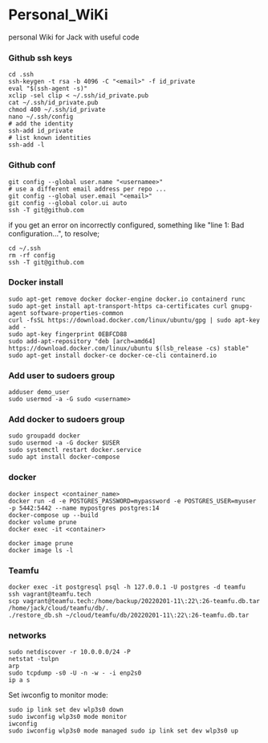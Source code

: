 # Personal_WiKi
personal Wiki for Jack with useful code

### Github ssh keys

```
cd .ssh
ssh-keygen -t rsa -b 4096 -C "<email>" -f id_private
eval "$(ssh-agent -s)"
xclip -sel clip < ~/.ssh/id_private.pub
cat ~/.ssh/id_private.pub
chmod 400 ~/.ssh/id_private
nano ~/.ssh/config
# add the identity
ssh-add id_private
# list known identities
ssh-add -l
```
### Github conf
```
git config --global user.name "<usernamee>"
# use a different email address per repo ...
git config --global user.email "<email>"
git config --global color.ui auto
ssh -T git@github.com
```
if you get an error on incorrectly configured, something like "line 1: Bad configuration...",
to resolve;
```
cd ~/.ssh
rm -rf config
ssh -T git@github.com
```


### Docker install
```
sudo apt-get remove docker docker-engine docker.io containerd runc
sudo apt-get install apt-transport-https ca-certificates curl gnupg-agent software-properties-common
curl -fsSL https://download.docker.com/linux/ubuntu/gpg | sudo apt-key add -
sudo apt-key fingerprint 0EBFCD88
sudo add-apt-repository "deb [arch=amd64] https://download.docker.com/linux/ubuntu $(lsb_release -cs) stable"
sudo apt-get install docker-ce docker-ce-cli containerd.io
```
### Add user to sudoers group
```
adduser demo_user
sudo usermod -a -G sudo <username>
```
### Add docker to sudoers group
```
sudo groupadd docker
sudo usermod -a -G docker $USER
sudo systemctl restart docker.service
sudo apt install docker-compose
```
### docker
```
docker inspect <container_name>
docker run -d -e POSTGRES_PASSWORD=mypassword -e POSTGRES_USER=myuser -p 5442:5442 --name mypostgres postgres:14
docker-compose up --build
docker volume prune
docker exec -it <container>

docker image prune
docker image ls -l
```

### Teamfu
```
docker exec -it postgresql psql -h 127.0.0.1 -U postgres -d teamfu 
ssh vagrant@teamfu.tech
scp vagrant@teamfu.tech:/home/backup/20220201-11\:22\:26-teamfu.db.tar /home/jack/cloud/teamfu/db/.
./restore_db.sh ~/cloud/teamfu/db/20220201-11\:22\:26-teamfu.db.tar 
```

### networks
```
sudo netdiscover -r 10.0.0.0/24 -P
netstat -tulpn
arp
sudo tcpdump -s0 -U -n -w - -i enp2s0
ip a s
```


Set iwconfig to monitor mode:
```
sudo ip link set dev wlp3s0 down
sudo iwconfig wlp3s0 mode monitor
iwconfig
sudo iwconfig wlp3s0 mode managed sudo ip link set dev wlp3s0 up
```
